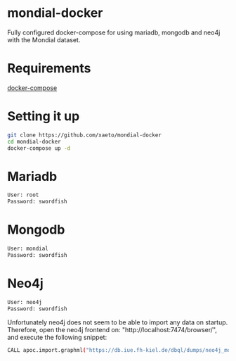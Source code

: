 # mondial-docker
Fully configured docker-compose for using mariadb, mongodb and neo4j with the Mondial dataset.

# Requirements
[docker-compose](https://docs.docker.com/compose/install/)

# Setting it up
```bash
git clone https://github.com/xaeto/mondial-docker
cd mondial-docker
docker-compose up -d
```
# Mariadb
```bash
User: root
Password: swordfish
```
# Mongodb
```bash
User: mondial
Password: swordfish
```
# Neo4j
```bash
User: neo4j
Password: swordfish
```
Unfortunately neo4j does not seem to be able to import any data on startup.
Therefore, open the neo4j frontend on: "http://localhost:7474/browser/",
and execute the following snippet:

```bash
CALL apoc.import.graphml("https://db.iue.fh-kiel.de/dbql/dumps/neo4j_mondial.graphml", {})
```
